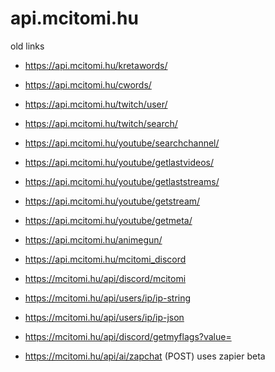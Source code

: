 ﻿# api.mcitomi.hu

old links

- https://api.mcitomi.hu/kretawords/  
- https://api.mcitomi.hu/cwords/
  
- https://api.mcitomi.hu/twitch/user/
- https://api.mcitomi.hu/twitch/search/

- https://api.mcitomi.hu/youtube/searchchannel/
- https://api.mcitomi.hu/youtube/getlastvideos/
- https://api.mcitomi.hu/youtube/getlaststreams/
- https://api.mcitomi.hu/youtube/getstream/
- https://api.mcitomi.hu/youtube/getmeta/
  
- https://api.mcitomi.hu/animegun/
  
- https://api.mcitomi.hu/mcitomi_discord
- https://mcitomi.hu/api/discord/mcitomi

- https://mcitomi.hu/api/users/ip/ip-string
- https://mcitomi.hu/api/users/ip/ip-json

- https://mcitomi.hu/api/discord/getmyflags?value=<user flag value>

- https://mcitomi.hu/api/ai/zapchat (POST) uses zapier beta
